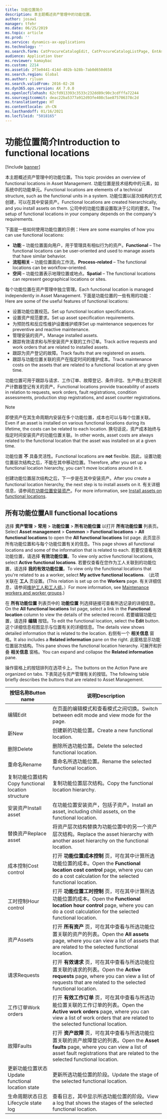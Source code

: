 ```yaml
---
title: 功能位置简介
description: 本主题概述资产管理中的功能位置。
author: josaw1
manager: tfehr
ms.date: 06/25/2019
ms.topic: article
ms.prod: ''
ms.service: dynamics-ax-applications
ms.technology: ''
ms.search.form: CatProcureCatalogEdit, CatProcureCatalogListPage, EntAssetFunctionalLocationEditSubLocations, EntAssetFunctionalLocationLookup, EntAssetFunctionalLocationRename, EntAssetFunctionalLocation
audience: Application User
ms.reviewer: kamaybac
ms.custom: 2214
ms.assetid: 2f3e0441-414d-402b-b28b-7ab0d650d658
ms.search.region: Global
ms.author: riluan
ms.search.validFrom: 2016-02-28
ms.dyn365.ops.version: AX 7.0.0
ms.openlocfilehash: 62cfd913393c3533c232dd89c90c3cdfffa72244
ms.sourcegitcommit: deac22ba5377a912d93fe408c5ae875706378c2d
ms.translationtype: HT
ms.contentlocale: zh-CN
ms.lasthandoff: 01/16/2021
ms.locfileid: "5018165"
---
```

# <a name="introduction-to-functional-locations"></a><span data-ttu-id="639ec-103">功能位置简介</span><span class="sxs-lookup"><span data-stu-id="639ec-103">Introduction to functional locations</span></span>

[!include [banner](../../includes/banner.md)]

 

<span data-ttu-id="639ec-104">本主题概述资产管理中的功能位置。</span><span class="sxs-lookup"><span data-stu-id="639ec-104">This topic provides an overview of functional locations in Asset Management.</span></span> <span data-ttu-id="639ec-105">功能位置是技术结构中的元素，如系统中的功能单元。</span><span class="sxs-lookup"><span data-stu-id="639ec-105">Functional locations are elements of a technical structure, such as the functional units in a system.</span></span> <span data-ttu-id="639ec-106">功能位置以层次结构的方式创建，可以在其中安装资产。</span><span class="sxs-lookup"><span data-stu-id="639ec-106">Functional locations are created hierarchically, and you install assets on them.</span></span> <span data-ttu-id="639ec-107">公司中的功能位置设置取决于公司的要求。</span><span class="sxs-lookup"><span data-stu-id="639ec-107">The setup of functional locations in your company depends on the company's requirements.</span></span>

<span data-ttu-id="639ec-108">下面是一些如何使用功能位置的示例：</span><span class="sxs-lookup"><span data-stu-id="639ec-108">Here are some examples of how you can use functional locations:</span></span>

- <span data-ttu-id="639ec-109">**功能** – 功能位置面向用户，用于管理具有相似行为的资产。</span><span class="sxs-lookup"><span data-stu-id="639ec-109">**Functional** – The functional locations can be user-oriented and used to manage assets that have similar behavior.</span></span>
- <span data-ttu-id="639ec-110">**流程相关** – 功能位置面向工作流。</span><span class="sxs-lookup"><span data-stu-id="639ec-110">**Process-related** – The functional locations can be workflow-oriented.</span></span>
- <span data-ttu-id="639ec-111">**空间** – 功能位置表示地理位置或地点。</span><span class="sxs-lookup"><span data-stu-id="639ec-111">**Spatial** – The functional locations can represent geographical locations or sites.</span></span>

<span data-ttu-id="639ec-112">每个功能位置在资产管理中独立管理。</span><span class="sxs-lookup"><span data-stu-id="639ec-112">Each functional location is managed independently in Asset Management.</span></span> <span data-ttu-id="639ec-113">下面是功能位置的一些有用的功能：</span><span class="sxs-lookup"><span data-stu-id="639ec-113">Here are some of the useful features of functional locations:</span></span>

- <span data-ttu-id="639ec-114">设置功能位置规范。</span><span class="sxs-lookup"><span data-stu-id="639ec-114">Set up functional location specifications.</span></span>
- <span data-ttu-id="639ec-115">设置资产规范要求。</span><span class="sxs-lookup"><span data-stu-id="639ec-115">Set up asset specification requirements.</span></span>
- <span data-ttu-id="639ec-116">为预防性和反应性维护设置维护顺序</span><span class="sxs-lookup"><span data-stu-id="639ec-116">Set up maintenance sequences for preventive and reactive maintenance.</span></span>
- <span data-ttu-id="639ec-117">管理安装的资产。</span><span class="sxs-lookup"><span data-stu-id="639ec-117">Manage installed assets.</span></span>
- <span data-ttu-id="639ec-118">跟踪有效请求和与所安装资产关联的工作订单。</span><span class="sxs-lookup"><span data-stu-id="639ec-118">Track active requests and work orders that are related to installed assets.</span></span>
- <span data-ttu-id="639ec-119">跟踪为资产登记的故障。</span><span class="sxs-lookup"><span data-stu-id="639ec-119">Track faults that are registered on assets.</span></span>
- <span data-ttu-id="639ec-120">跟踪与功能位置关联的资产在指定时间的维护成本。</span><span class="sxs-lookup"><span data-stu-id="639ec-120">Track maintenance costs on the assets that are related to a functional location at any given time.</span></span>

<span data-ttu-id="639ec-121">功能位置可用于跟踪与请求、工作订单、故障登记、条件评估、生产停止登记和资产计数器登记有关的资产。</span><span class="sxs-lookup"><span data-stu-id="639ec-121">Functional locations provide traceability of assets in relation to requests, work orders, fault registrations, condition assessments, production stop registrations, and asset counter registrations.</span></span>

> [!NOTE]
> <span data-ttu-id="639ec-122">即使资产在其生命周期内安装在多个功能位置，成本也可以与每个位置关联。</span><span class="sxs-lookup"><span data-stu-id="639ec-122">Even if an asset is installed on various functional locations during its lifetime, the costs can be related to each location.</span></span> <span data-ttu-id="639ec-123">换句话说，资产成本始终与指定时间安装资产的功能位置关联。</span><span class="sxs-lookup"><span data-stu-id="639ec-123">In other words, asset costs are always related to the functional location that the asset was installed on at a given time.</span></span>

<span data-ttu-id="639ec-124">功能位置 **不** 具备灵活性。</span><span class="sxs-lookup"><span data-stu-id="639ec-124">Functional locations are **not** flexible.</span></span> <span data-ttu-id="639ec-125">因此，设置功能位置层次结构之后，不能在其中移动位置。</span><span class="sxs-lookup"><span data-stu-id="639ec-125">Therefore, after you set up a functional location hierarchy, you can't move locations around in it.</span></span> 

<span data-ttu-id="639ec-126">创建功能位置层次结构之后，下一步是在其中安装资产。</span><span class="sxs-lookup"><span data-stu-id="639ec-126">After you create a functional location hierarchy, the next step is to install assets on it.</span></span> <span data-ttu-id="639ec-127">有关详细信息，请参阅[在功能位置安装资产](../functional-locations/install-objects-on-functional-locations.md)。</span><span class="sxs-lookup"><span data-stu-id="639ec-127">For more information, see [Install assets on functional locations](../functional-locations/install-objects-on-functional-locations.md).</span></span>

## <a name="all-functional-locations"></a><span data-ttu-id="639ec-128">所有功能位置</span><span class="sxs-lookup"><span data-stu-id="639ec-128">All functional locations</span></span>

<span data-ttu-id="639ec-129">选择 **资产管理** \> **常用** \> **功能位置** \> **所有功能位置** 以打开 **所有功能位置** 列表页。</span><span class="sxs-lookup"><span data-stu-id="639ec-129">Select **Asset management** \> **Common** \> **Functional locations** \> **All functional locations** to open the **All functional locations** list page.</span></span> <span data-ttu-id="639ec-130">此页显示所有功能位置和与每个功能位置有关的信息。</span><span class="sxs-lookup"><span data-stu-id="639ec-130">This page shows all functional locations and some of the information that is related to each.</span></span> <span data-ttu-id="639ec-131">若要仅查看有效功能位置，请选择 **有效功能位置**。</span><span class="sxs-lookup"><span data-stu-id="639ec-131">To view only active functional locations, select **Active functional locations**.</span></span> <span data-ttu-id="639ec-132">若要仅查看在您作为工人关联到的功能位置，请选择 **我的有效功能位置**。</span><span class="sxs-lookup"><span data-stu-id="639ec-132">To view only the functional locations that you're related to as a worker, select **My active functional locations**.</span></span> <span data-ttu-id="639ec-133">（此项关联在 **工人** 页设置。</span><span class="sxs-lookup"><span data-stu-id="639ec-133">(This relation is set up on the **Workers** page.</span></span> <span data-ttu-id="639ec-134">有关详细信息，请参阅[维护工人和工人组](../setup-for-objects/workers-and-worker-groups.md)。）</span><span class="sxs-lookup"><span data-stu-id="639ec-134">For more information, see [Maintenance workers and worker groups](../setup-for-objects/workers-and-worker-groups.md).)</span></span>

<span data-ttu-id="639ec-135">在 **所有功能位置** 列表页中的 **功能位置** 列选择链接可查看所选记录的详细信息。</span><span class="sxs-lookup"><span data-stu-id="639ec-135">On the **All functional locations** list page, select a link in the **Functional location** column to view the details of the selected record.</span></span> <span data-ttu-id="639ec-136">若要编辑功能位置，请选择 **编辑** 按钮。</span><span class="sxs-lookup"><span data-stu-id="639ec-136">To edit the functional location, select the **Edit** button.</span></span> <span data-ttu-id="639ec-137">这个详细信息视图显示与位置有关的详细信息。</span><span class="sxs-lookup"><span data-stu-id="639ec-137">The details view shows detailed information that is related to the location.</span></span> <span data-ttu-id="639ec-138">右侧有一个 **相关信息** 窗格。</span><span class="sxs-lookup"><span data-stu-id="639ec-138">It also includes a **Related information** pane on the right.</span></span> <span data-ttu-id="639ec-139">此窗格显示功能位置层次结构。</span><span class="sxs-lookup"><span data-stu-id="639ec-139">This pane shows the functional location hierarchy.</span></span> <span data-ttu-id="639ec-140">可展开和折叠 **相关信息** 窗格。</span><span class="sxs-lookup"><span data-stu-id="639ec-140">You can expand and collapse the **Related information** pane.</span></span>

<span data-ttu-id="639ec-141">操作窗格上的按钮排列在选项卡上。</span><span class="sxs-lookup"><span data-stu-id="639ec-141">The buttons on the Action Pane are organized on tabs.</span></span> <span data-ttu-id="639ec-142">下表简述与资产管理有关的按钮。</span><span class="sxs-lookup"><span data-stu-id="639ec-142">The following table briefly describes the buttons that are related to Asset Management.</span></span>

| <span data-ttu-id="639ec-143">按钮名称</span><span class="sxs-lookup"><span data-stu-id="639ec-143">Button name</span></span>                         | <span data-ttu-id="639ec-144">说明</span><span class="sxs-lookup"><span data-stu-id="639ec-144">Description</span></span>                                                                                                                                  |
|-------------------------------------|----------------------------------------------------------------------------------------------------------------------------------------------|
| <span data-ttu-id="639ec-145">编辑​​</span><span class="sxs-lookup"><span data-stu-id="639ec-145">Edit</span></span>                                | <span data-ttu-id="639ec-146">在页面的编辑模式和查看模式之间切换。</span><span class="sxs-lookup"><span data-stu-id="639ec-146">Switch between edit mode and view mode for the page.</span></span>                                                                                         |
| <span data-ttu-id="639ec-147">新</span><span class="sxs-lookup"><span data-stu-id="639ec-147">New</span></span>                                 | <span data-ttu-id="639ec-148">创建新的功能位置。</span><span class="sxs-lookup"><span data-stu-id="639ec-148">Create a new functional location.</span></span>                                                                                                            |
| <span data-ttu-id="639ec-149">删除</span><span class="sxs-lookup"><span data-stu-id="639ec-149">Delete</span></span>                              | <span data-ttu-id="639ec-150">删除所选功能位置。</span><span class="sxs-lookup"><span data-stu-id="639ec-150">Delete the selected functional location.</span></span>                                                                                                     |
| <span data-ttu-id="639ec-151">重命名</span><span class="sxs-lookup"><span data-stu-id="639ec-151">Rename</span></span>                              | <span data-ttu-id="639ec-152">重命名所选功能位置。</span><span class="sxs-lookup"><span data-stu-id="639ec-152">Rename the selected functional location.</span></span>                                                                                                     |
| <span data-ttu-id="639ec-153">复制功能位置结构</span><span class="sxs-lookup"><span data-stu-id="639ec-153">Copy functional location structure</span></span>  | <span data-ttu-id="639ec-154">复制功能位置层次结构。</span><span class="sxs-lookup"><span data-stu-id="639ec-154">Copy the functional location hierarchy.</span></span>                                                                                                      |
| <span data-ttu-id="639ec-155">安装资产</span><span class="sxs-lookup"><span data-stu-id="639ec-155">Install asset</span></span>                       | <span data-ttu-id="639ec-156">在功能位置安装资产，包括子资产。</span><span class="sxs-lookup"><span data-stu-id="639ec-156">Install an asset, including child assets, on the functional location.</span></span>                                                                        |
| <span data-ttu-id="639ec-157">替换资产</span><span class="sxs-lookup"><span data-stu-id="639ec-157">Replace asset</span></span>                       | <span data-ttu-id="639ec-158">将资产层次结构替换为功能位置中的另一个资产层次结构。</span><span class="sxs-lookup"><span data-stu-id="639ec-158">Replace the asset hierarchy with another asset hierarchy on the functional location.</span></span>                                                         |
| <span data-ttu-id="639ec-159">成本控制</span><span class="sxs-lookup"><span data-stu-id="639ec-159">Cost control</span></span>                        | <span data-ttu-id="639ec-160">打开 **功能位置成本控制** 页，可在其中计算所选功能位置的成本。</span><span class="sxs-lookup"><span data-stu-id="639ec-160">Open the **Functional location cost control** page, where you can do a cost calculation for the selected functional location.</span></span>                |
| <span data-ttu-id="639ec-161">工时控制</span><span class="sxs-lookup"><span data-stu-id="639ec-161">Hour control</span></span>                        | <span data-ttu-id="639ec-162">打开 **功能位置工时控制** 页，可在其中计算所选功能位置的成本。</span><span class="sxs-lookup"><span data-stu-id="639ec-162">Open the **Functional location hour control** page, where you can do a cost calculation for the selected functional location.</span></span>                |
| <span data-ttu-id="639ec-163">资产</span><span class="sxs-lookup"><span data-stu-id="639ec-163">Assets</span></span>                              | <span data-ttu-id="639ec-164">打开 **所有资产** 页，可在其中查看与所选功能位置关联的资产的列表。</span><span class="sxs-lookup"><span data-stu-id="639ec-164">Open the **All assets** page, where you can view a list of assets that are related to the selected functional location.</span></span>                      |
| <span data-ttu-id="639ec-165">请求</span><span class="sxs-lookup"><span data-stu-id="639ec-165">Requests</span></span>                            | <span data-ttu-id="639ec-166">打开 **有效请求** 页，可在其中查看与所选功能位置关联的请求的列表。</span><span class="sxs-lookup"><span data-stu-id="639ec-166">Open the **Active requests** page, where you can view a list of requests that are related to the selected functional location.</span></span>               |
| <span data-ttu-id="639ec-167">工作订单</span><span class="sxs-lookup"><span data-stu-id="639ec-167">Work orders</span></span>                         | <span data-ttu-id="639ec-168">打开 **有效工作订单** 页，可在其中查看与所选功能位置关联的工作订单的列表。</span><span class="sxs-lookup"><span data-stu-id="639ec-168">Open the **Active work orders** page, where you can view a list of work orders that are related to the selected functional location.</span></span>         |
| <span data-ttu-id="639ec-169">故障</span><span class="sxs-lookup"><span data-stu-id="639ec-169">Faults</span></span>                              | <span data-ttu-id="639ec-170">打开 **资产故障** 页，可在其中查看与所选功能位置关联的资产故障登记的列表。</span><span class="sxs-lookup"><span data-stu-id="639ec-170">Open the **Asset faults** page, where you can view a list of asset fault registrations that are related to the selected functional location.</span></span> |
| <span data-ttu-id="639ec-171">更新功能位置状态</span><span class="sxs-lookup"><span data-stu-id="639ec-171">Update functional location state</span></span>    | <span data-ttu-id="639ec-172">更新所选功能位置的阶段。</span><span class="sxs-lookup"><span data-stu-id="639ec-172">Update the stage of the selected functional location.</span></span>                                                                                        |
| <span data-ttu-id="639ec-173">生命周期状态日志</span><span class="sxs-lookup"><span data-stu-id="639ec-173">Lifecycle state log</span></span>                 | <span data-ttu-id="639ec-174">查看日志，其中显示所选功能位置的阶段。</span><span class="sxs-lookup"><span data-stu-id="639ec-174">View a log that shows the stages of the selected functional location.</span></span>                                                                        |
